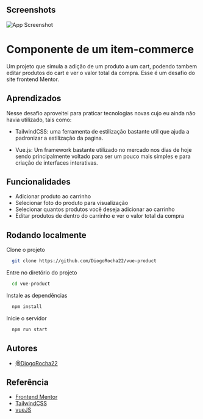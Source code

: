 ## Screenshots

![App Screenshot](https://via.placeholder.com/468x300?text=App+Screenshot+Here)


# Componente de um item-commerce

Um projeto que simula a adição de um produto a um cart, podendo tambem editar produtos do cart e ver o valor total da compra. Esse é um desafio do site frontend Mentor.


## Aprendizados

Nesse desafio aproveitei para praticar tecnologias novas cujo eu ainda não havia utilizado, tais como:

- TailwindCSS: uma ferramenta de estilização bastante util que ajuda a padronizar a estilização da pagina.

- Vue.js: Um framework bastante utilizado no mercado nos dias de hoje sendo principalmente voltado para ser um pouco mais simples e para criação de interfaces interativas.


## Funcionalidades

- Adicionar produto ao carrinho
- Selecionar foto do produto para visualização
- Selecionar quantos produtos você deseja adicionar ao carrinho
- Editar produtos de dentro do carrinho e ver o valor total da compra


## Rodando localmente

Clone o projeto

```bash
  git clone https://github.com/DiogoRocha22/vue-product
```

Entre no diretório do projeto

```bash
  cd vue-product
```

Instale as dependências

```bash
  npm install
```

Inicie o servidor

```bash
  npm run start
```


## Autores

- [@DiogoRocha22](https://github.com/DiogoRocha22)

## Referência

 - [Frontend Mentor](https://www.frontendmentor.io/)
 - [TailwindCSS](https://tailwindcss.com)
 - [vueJS](https://vuejs.org)

